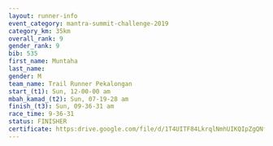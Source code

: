 ```yaml
---
layout: runner-info 
event_category: mantra-summit-challenge-2019 
category_km: 35km 
overall_rank: 9
gender_rank: 9
bib: 535
first_name: Muntaha
last_name: 
gender: M
team_name: Trail Runner Pekalongan
start_(t1): Sun, 12-00-00 am
mbah_kamad_(t2): Sun, 07-19-28 am
finish_(t3): Sun, 09-36-31 am
race_time: 9-36-31
status: FINISHER
certificate: https:drive.google.com/file/d/1T4UITF84LkrqlNmhUIKQIpZgQNfAtMmS/view?usp=sharing
---
```


